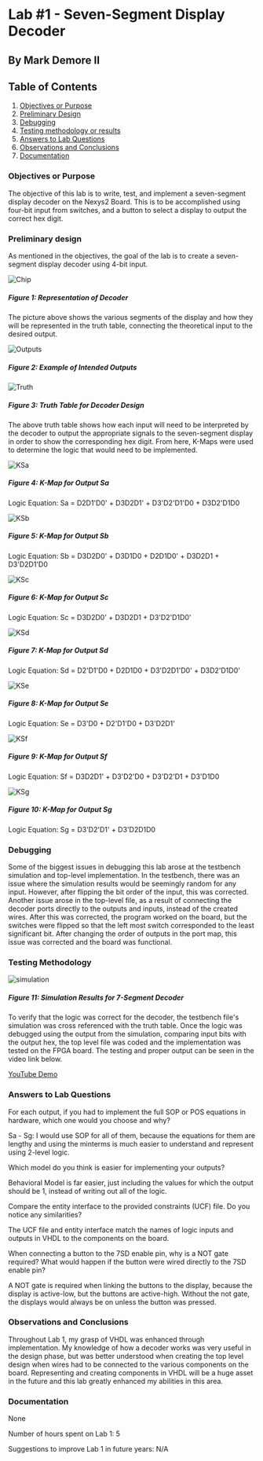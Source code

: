# Lab #1 - Seven-Segment Display Decoder

## By Mark Demore II

## Table of Contents
1. [Objectives or Purpose](#objectives-or-purpose)
2. [Preliminary Design](#preliminary-design)
3. [Debugging](#debugging)
4. [Testing methodology or results](#testing-methodology-or-results)
5. [Answers to Lab Questions](#answers-to-lab-questions)
6. [Observations and Conclusions](#observations-and-conclusions)
7. [Documentation](#documentation)
 
### Objectives or Purpose 
The objective of this lab is to write, test, and implement a seven-segment display decoder on the Nexys2 Board. This is to be accomplished using four-bit input from switches, and a button to select a display to output the correct hex digit.

### Preliminary design
As mentioned in the objectives, the goal of the lab is to create a seven-segment display decoder using 4-bit input.

![Chip](images/decoder_schematic.PNG)
##### Figure 1: Representation of Decoder

The picture above shows the various segments of the display and how they will be represented in the truth table, connecting the theoretical input to the desired output.

![Outputs](images/output_example.PNG)
##### Figure 2: Example of Intended Outputs

![Truth](images/truth_table.PNG)
##### Figure 3: Truth Table for Decoder Design

The above truth table shows how each input will need to be interpreted by the decoder to output the appropriate signals to the seven-segment display in order to show the corresponding hex digit. From here, K-Maps were used to determine the logic that would need to be implemented.

![KSa](images/Kmap_Sa.PNG)
##### Figure 4: K-Map for Output Sa
Logic Equation: Sa = D2D1'D0' + D3D2D1' + D3'D2'D1'D0 + D3D2'D1D0

![KSb](images/Kmap_Sb.PNG)
##### Figure 5: K-Map for Output Sb
Logic Equation: Sb = D3D2D0' + D3D1D0 + D2D1D0' + D3D2D1 + D3'D2D1'D0

![KSc](images/Kmap_Sc.PNG)
##### Figure 6: K-Map for Output Sc
Logic Equation: Sc = D3D2D0' + D3D2D1 + D3'D2'D1D0'

![KSd](images/Kmap_Sd.PNG)
##### Figure 7: K-Map for Output Sd
Logic Equation: Sd = D2'D1'D0 + D2D1D0 + D3'D2D1'D0' + D3D2'D1D0'

![KSe](images/Kmap_Se.PNG)
##### Figure 8: K-Map for Output Se
Logic Equation: Se = D3'D0 + D2'D1'D0 + D3'D2D1'

![KSf](images/Kmap_Sf.PNG)
##### Figure 9: K-Map for Output Sf
Logic Equation: Sf = D3D2D1' + D3'D2'D0 + D3'D2'D1 + D3'D1D0

![KSg](images/Kmap_Sg.PNG)
##### Figure 10: K-Map for Output Sg
Logic Equation: Sg = D3'D2'D1' + D3'D2D1D0

### Debugging
Some of the biggest issues in debugging this lab arose at the testbench simulation and top-level implementation. In the testbench, there was an issue where the simulation results would be seemingly random for any input. However, after flipping the bit order of the input, this was corrected. Another issue arose in the top-level file, as a result of connecting the decoder ports directly to the outputs and inputs, instead of the created wires. After this was corrected, the program worked on the board, but the switches were flipped so that the left most switch corresponded to the least significant bit. After changing the order of outputs in the port map, this issue was corrected and the board was functional.

### Testing Methodology
![simulation](images/simulation.PNG)
##### Figure 11: Simulation Results for 7-Segment Decoder

To verify that the logic was correct for the decoder, the testbench file's simulation was cross referenced with the truth table. Once the logic was debugged using the output from the simulation, comparing input bits with the output hex, the top level file was coded and the implementation was tested on the FPGA board. The testing and proper output can be seen in the video link below.

[YouTube Demo](https://www.youtube.com/watch?v=QbUlfzE8WN4)

### Answers to Lab Questions
For each output, if you had to implement the full SOP or POS equations in hardware, which one would you choose and why?

Sa - Sg: I would use SOP for all of them, because the equations for them are lengthy and using the minterms is much easier to understand and represent using 2-level logic.

Which model do you think is easier for implementing your outputs?

Behavioral Model is far easier, just including the values for which the output should be 1, instead of writing out all of the logic.

Compare the entity interface to the provided constraints (UCF) file.  Do you notice any similarities?

The UCF file and entity interface match the names of logic inputs and outputs in VHDL to the components on the board.

When connecting a button to the 7SD enable pin, why is a NOT gate required?  What would happen if the button were wired directly to the 7SD enable pin?

A NOT gate is required when linking the buttons to the display, because the display is active-low, but the buttons are active-high. Without the not gate, the displays would always be on unless the button was pressed.

### Observations and Conclusions
Throughout Lab 1, my grasp of VHDL was enhanced through implementation. My knowledge of how a decoder works was very useful in the design phase, but was better understood when creating the top level design when wires had to be connected to the various components on the board. Representing and creating components in VHDL will be a huge asset in the future and this lab greatly enhanced my abilities in this area.

### Documentation
None

Number of hours spent on Lab 1: 5

Suggestions to improve Lab 1 in future years: N/A
